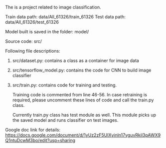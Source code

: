 The is a project related to image classification.

Train data path: data/All_61326/train_61326
Test data path: data/All_61326/test_61326

Model built is saved in the folder: model/

Source code: src/

Following file descriptions: 
1. src/dataset.py: contains a class as a container for image data
2. src/tensorflow_model.py: contains the code for CNN to build image classifier
3. src/train.py: contains code for training and testing. 

    Training code is commented from line 46-56. In case retraining is required, please uncomment 
    these lines of code and call the train.py class.
    
    Currently train.py class has test module as well. This module picks up the saved model and 
    runs classifier on test images.
    
Google doc link for details:
https://docs.google.com/document/d/1yUz2zF5UIXyinln17vguvRkil3pAWX9Q1ntuDcwM3bo/edit?usp=sharing
